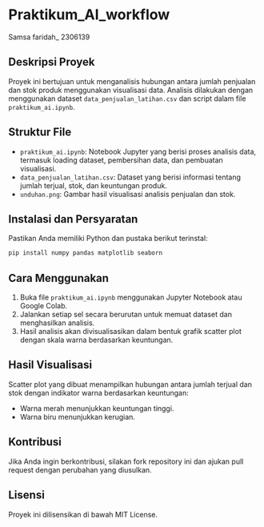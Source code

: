 # Praktikum_AI_workflow
Samsa faridah_ 2306139

## Deskripsi Proyek
Proyek ini bertujuan untuk menganalisis hubungan antara jumlah penjualan dan stok produk menggunakan visualisasi data. Analisis dilakukan dengan menggunakan dataset `data_penjualan_latihan.csv` dan script dalam file `praktikum_ai.ipynb`.

## Struktur File
- `praktikum_ai.ipynb`: Notebook Jupyter yang berisi proses analisis data, termasuk loading dataset, pembersihan data, dan pembuatan visualisasi.
- `data_penjualan_latihan.csv`: Dataset yang berisi informasi tentang jumlah terjual, stok, dan keuntungan produk.
- `unduhan.png`: Gambar hasil visualisasi analisis penjualan dan stok.

## Instalasi dan Persyaratan
Pastikan Anda memiliki Python dan pustaka berikut terinstal:

```bash
pip install numpy pandas matplotlib seaborn
```

## Cara Menggunakan
1. Buka file `praktikum_ai.ipynb` menggunakan Jupyter Notebook atau Google Colab.
2. Jalankan setiap sel secara berurutan untuk memuat dataset dan menghasilkan analisis.
3. Hasil analisis akan divisualisasikan dalam bentuk grafik scatter plot dengan skala warna berdasarkan keuntungan.

## Hasil Visualisasi
Scatter plot yang dibuat menampilkan hubungan antara jumlah terjual dan stok dengan indikator warna berdasarkan keuntungan:
- Warna merah menunjukkan keuntungan tinggi.
- Warna biru menunjukkan kerugian.

## Kontribusi
Jika Anda ingin berkontribusi, silakan fork repository ini dan ajukan pull request dengan perubahan yang diusulkan.

## Lisensi
Proyek ini dilisensikan di bawah MIT License.

